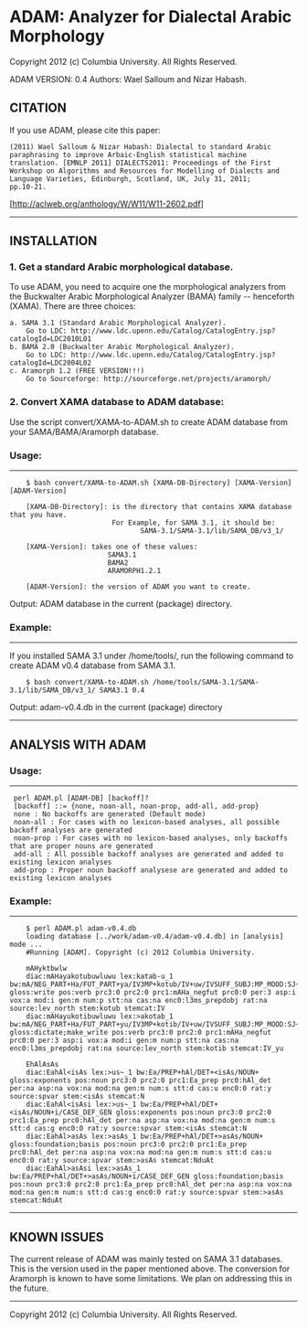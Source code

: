 # ADAM: Analyzer for Dialectal Arabic Morphology

Copyright 2012 (c) Columbia University. All Rights Reserved.

ADAM VERSION: 0.4
Authors: Wael Salloum and Nizar Habash. 

## CITATION

If you use ADAM, please cite this paper:

    (2011) Wael Salloum & Nizar Habash: Dialectal to standard Arabic
    paraphrasing to improve Arbaic-English statistical machine
    translation. [EMNLP 2011] DIALECTS2011: Proceedings of the First
    Workshop on Algorithms and Resources for Modelling of Dialects and
    Language Varieties, Edinburgh, Scotland, UK, July 31, 2011;
    pp.10-21.

[http://aclweb.org/anthology/W/W11/W11-2602.pdf]

--------------------------------------------------------------------------------

## INSTALLATION

### 1. Get a standard Arabic morphological database.
 
To use ADAM, you need to acquire one the morphological analyzers from
the Buckwalter Arabic Morphological Analyzer (BAMA) family --
henceforth (XAMA). There are three choices:

    a. SAMA 3.1 (Standard Arabic Morphological Analyzer).
        Go to LDC: http://www.ldc.upenn.edu/Catalog/CatalogEntry.jsp?catalogId=LDC2010L01
    b. BAMA 2.0 (Buckwalter Arabic Morphological Analyzer).
        Go to LDC: http://www.ldc.upenn.edu/Catalog/CatalogEntry.jsp?catalogId=LDC2004L02
    c. Aramorph 1.2 (FREE VERSION!!!)
        Go to Sourceforge: http://sourceforge.net/projects/aramorph/

### 2. Convert XAMA database to ADAM database:

Use the script convert/XAMA-to-ADAM.sh to create ADAM database from
your SAMA/BAMA/Aramorph database. 


### Usage: 
--------

        $ bash convert/XAMA-to-ADAM.sh [XAMA-DB-Directory] [XAMA-Version] [ADAM-Version]
    
        [XAMA-DB-Directory]: is the directory that contains XAMA database that you have. 
                             For Example, for SAMA 3.1, it should be:
                                    SAMA-3.1/SAMA-3.1/lib/SAMA_DB/v3_1/
        
        [XAMA-Version]: takes one of these values:
                            SAMA3.1
                            BAMA2
                            ARAMORPH1.2.1
                            
        [ADAM-Version]: the version of ADAM you want to create.


Output: ADAM database in the current (package) directory.

### Example:
--------

If you installed SAMA 3.1 under /home/tools/, run the following
command to create ADAM v0.4 database from SAMA 3.1.

        $ bash convert/XAMA-to-ADAM.sh /home/tools/SAMA-3.1/SAMA-3.1/lib/SAMA_DB/v3_1/ SAMA3.1 0.4

Output: adam-v0.4.db in the current (package) directory

--------------------------------------------------------------------------------

## ANALYSIS WITH ADAM


### Usage:
--------

     perl ADAM.pl [ADAM-DB] [backoff]?
     [backoff] ::= {none, noan-all, noan-prop, add-all, add-prop}
     none : No backoffs are generated (Default mode)
     noan-all : For cases with no lexicon-based analyses, all possible backoff analyses are generated
     noan-prop : For cases with no lexicon-based analyses, only backoffs that are proper nouns are generated
     add-all : All possible backoff analyses are generated and added to existing lexicon analyses
     add-prop : Proper noun backoff analysese are generated and added to existing lexicon analyses

    
### Example:
--------

        $ perl ADAM.pl adam-v0.4.db 
        loading database [../work/adam-v0.4/adam-v0.4.db] in [analysis] mode ...
        #Running [ADAM]. Copyright (c) 2012 Columbia University.

        mAHyktbwlw
        diac:mAHayakotubuwluwu lex:katab-u_1 bw:mA/NEG_PART+Ha/FUT_PART+ya/IV3MP+kotub/IV+uw/IVSUFF_SUBJ:MP_MOOD:SJ+la/PREP+w/VSUFF_DO:3MS gloss:write pos:verb prc3:0 prc2:0 prc1:mAHa_negfut prc0:0 per:3 asp:i vox:a mod:i gen:m num:p stt:na cas:na enc0:l3ms_prepdobj rat:na source:lev_north stem:kotub stemcat:IV
        diac:mAHayukotibuwluwu lex:>akotab_1 bw:mA/NEG_PART+Ha/FUT_PART+yu/IV3MP+kotib/IV+uw/IVSUFF_SUBJ:MP_MOOD:SJ+la/PREP+w/VSUFF_DO:3MS gloss:dictate;make_write pos:verb prc3:0 prc2:0 prc1:mAHa_negfut prc0:0 per:3 asp:i vox:a mod:i gen:m num:p stt:na cas:na enc0:l3ms_prepdobj rat:na source:lev_north stem:kotib stemcat:IV_yu

        EhAlAsAs
        diac:EahAl<isAs lex:>us~_1 bw:Ea/PREP+hAl/DET+<isAs/NOUN+ gloss:exponents pos:noun prc3:0 prc2:0 prc1:Ea_prep prc0:hAl_det per:na asp:na vox:na mod:na gen:m num:s stt:d cas:u enc0:0 rat:y source:spvar stem:<isAs stemcat:N
        diac:EahAl<isAsi lex:>us~_1 bw:Ea/PREP+hAl/DET+<isAs/NOUN+i/CASE_DEF_GEN gloss:exponents pos:noun prc3:0 prc2:0 prc1:Ea_prep prc0:hAl_det per:na asp:na vox:na mod:na gen:m num:s stt:d cas:g enc0:0 rat:y source:spvar stem:<isAs stemcat:N
        diac:EahAl>asAs lex:>asAs_1 bw:Ea/PREP+hAl/DET+>asAs/NOUN+ gloss:foundation;basis pos:noun prc3:0 prc2:0 prc1:Ea_prep prc0:hAl_det per:na asp:na vox:na mod:na gen:m num:s stt:d cas:u enc0:0 rat:y source:spvar stem:>asAs stemcat:NduAt
        diac:EahAl>asAsi lex:>asAs_1 bw:Ea/PREP+hAl/DET+>asAs/NOUN+i/CASE_DEF_GEN gloss:foundation;basis pos:noun prc3:0 prc2:0 prc1:Ea_prep prc0:hAl_det per:na asp:na vox:na mod:na gen:m num:s stt:d cas:g enc0:0 rat:y source:spvar stem:>asAs stemcat:NduAt


--------------------------------------------------------------------------------

## KNOWN ISSUES

The current release of ADAM was mainly tested on SAMA 3.1
databases. This is the version used in the paper mentioned above.  The
conversion for Aramorph is known to have some limitations. We plan on
addressing this in the future.



--------------------------------------------------------------------------------
Copyright 2012 (c) Columbia University. All Rights Reserved.
